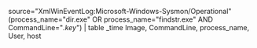 source="XmlWinEventLog:Microsoft-Windows-Sysmon/Operational"
(process_name="dir.exe" OR process_name="findstr.exe" AND CommandLine="*.key*")
| table _time Image, CommandLine, process_name, User, host